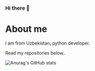 ### Hi there 👋

# About me
I am from Uzbekistan, python developer.

Read my repositories below..


![Anurag's GitHub stats](https://github-readme-stats.vercel.app/api?username=coder2020official&show_icons=true&theme=radical)


<!--
**coder2020official/coder2020official** is a ✨ _special_ ✨ repository because its `README.md` (this file) appears on your GitHub profile.

Here are some ideas to get you started:

- 🔭 I’m currently working on ...
- 🌱 I’m currently learning ...
- 👯 I’m looking to collaborate on ...
- 🤔 I’m looking for help with ...
- 💬 Ask me about ...
- 📫 How to reach me: ...
- 😄 Pronouns: ...
- ⚡ Fun fact: ...
-->
